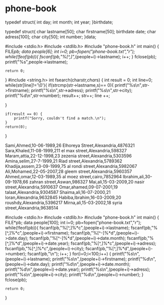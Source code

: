 # phone-book
typedef struct{
    int day;
    int month;
    int year;
}birthdate;


typedef struct{
    char lastname[50];
    char firstname[50];
    birthdate date;
    char adress[100];
    char city[50];
    int number;
}data;

#include <stdio.h>
#include <stdlib.h>
#include "phone-book.h"
int main()
{
   FILE*pb;
   data people[6];
   int i=0;
   pb=fopen("phone-book.txt","r");
   while(!feof(pb)){
    fscanf(pb,"%[^,]",*(people+i)->lastname);
    i++;
   }
   fclose(pb);
   printf("%s",people->lastname);

    return 0;
}
#include <string.h>
int fsearch(char*str,char*s)
{   int result = 0;
    int line=0;
    while(str[line]!='\0'){
    if(strcmp(str->lastname,s)== 0){
      printf("%s\n",str->firstname);
      printf("%s\n",str->adress);
      printf("%s\n",str->city);
      printf("%d\n",str->number);
			result++;
			str++;
			line ++;

}

	if(result == 0) {
		printf("Sorry, couldn't find a match.\n");
	}
   	return(0);
}

Sami,Ahmed,10-06-1989,26 Elhoreya Street,Alexandria,4876321
Sara,Khaled,11-08-1999,211 el max street,Alexandria,598327
Maram,attia,22-12-1998,23 zezenia street,Alexandria,5303596
Amina,selim,27-7-1999,21 Riad street,Alexandria,5789362
Khadija,assem,23-09-1999,75 al rondi street,Alexandria,5982067
Ali,Mohamed,22-05-2007,28 gleem street,Alexandria,5960357
Ahmed,omar,12-03-1989,35 al moez street,cairo,7852964
Ibrahim,ali,30-09-1978,66 zahran street,Aswan,986327
Mai,ali,15-03-2009,20 nasir street,Alexandria,5910637
Omar,ahamed,09-07-2001,19 talaat,Alexandria,9304587
Shaima,ali,16-07-2000,21 loran,Alexandria,9632845
Habiba,Ibrahim,16-03-2009,20 roushdy,Alexandria,5396217
Mirna,ali,15-03-2002,18 syria street,Alexandria,9638514


#include <stdio.h>
#include <stdlib.h>
#include "phone-book.h"
int main()
{
   FILE*pb;
   data people[100];
   int i=0;
   pb=fopen("phone-book.txt","r");
while(!feof(pb)){
   fscanf(pb,"%[^,]%*c",(people+i)->lastname);
   fscanf(pb,"%[^,]%*c",(people+i)->firstname);
   fscanf(pb,"%[^-]%*d",(people+i)->date.day);
   fscanf(pb,"%[^-]%*d",(people+i)->date.month);
   fscanf(pb,"%[^,]%*d",(people+i)->date.year);
   fscanf(pb,"%[^,]%*c",(people+i)->adress);
   fscanf(pb,"%[^,]%*c",(people+i)->city);
   fscanf(pb,"%[^,]%*d",(people+i)->number);
   fscanf(pb,"\n");
   i++;
}
for(i=0;i<100;i++)
   {
   printf("%s\n",(people+i)->lastname);
   printf("%s\n",(people+i)->firstname);
   printf("%d\n",(people+i)->date.day);
   printf("%d\n",(people+i)->date.month);
   printf("%d\n",(people+i)->date.year);
   printf("%s\n",(people+i)->adress);
   printf("%s\n",(people+i)->city);
   printf("%d\n",(people+i)->number);
   }
   fclose(pb);

    return 0;
}
